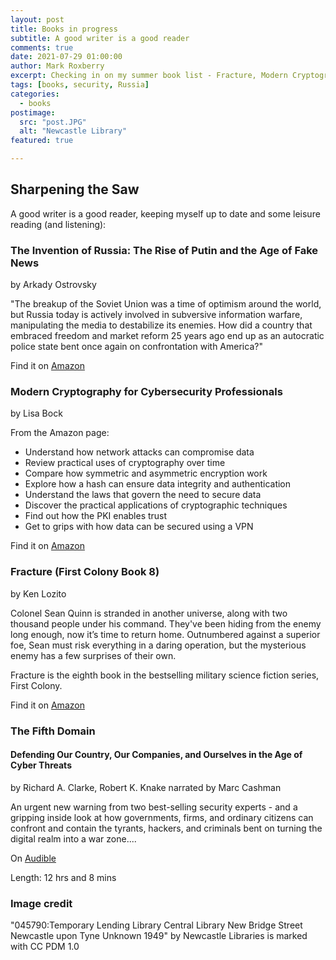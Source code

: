 ```yaml
---
layout: post
title: Books in progress
subtitle: A good writer is a good reader
comments: true
date: 2021-07-29 01:00:00
author: Mark Roxberry
excerpt: Checking in on my summer book list - Fracture, Modern Cryptography for Cybersecurity Professionals, The Invention of Russia, The Fifth Domain
tags: [books, security, Russia]
categories:
  - books
postimage:
  src: "post.JPG"
  alt: "Newcastle Library"
featured: true

---
```

## Sharpening the Saw
A good writer is a good reader, keeping myself up to date and some leisure reading (and listening):

### The Invention of Russia: The Rise of Putin and the Age of Fake News
by Arkady Ostrovsky

"The breakup of the Soviet Union was a time of optimism around the world, but Russia today is actively involved in subversive information warfare, manipulating the media to destabilize its enemies. How did a country that embraced freedom and market reform 25 years ago end up as an autocratic police state bent once again on confrontation with America?"

Find it on [Amazon](https://a.co/c0I0Lmd)

### Modern Cryptography for Cybersecurity Professionals
by Lisa Bock

From the Amazon page:

* Understand how network attacks can compromise data
* Review practical uses of cryptography over time
* Compare how symmetric and asymmetric encryption work
* Explore how a hash can ensure data integrity and authentication
* Understand the laws that govern the need to secure data
* Discover the practical applications of cryptographic techniques
* Find out how the PKI enables trust
* Get to grips with how data can be secured using a VPN

Find it on [Amazon](https://read.amazon.com/kp/embed?asin=B0933N9X2B&preview=newtab&linkCode=kpe&ref_=cm_sw_r_kb_dp_495ZBJGR0H6N7F5KHHWF)

### Fracture (First Colony Book 8)
by Ken Lozito

Colonel Sean Quinn is stranded in another universe, along with two thousand people under his command. They've been hiding from the enemy long enough, now it’s time to return home. Outnumbered against a superior foe, Sean must risk everything in a daring operation, but the mysterious enemy has a few surprises of their own.

Fracture is the eighth book in the bestselling military science fiction series, First Colony.

Find it on [Amazon](https://a.co/aTYZCeB)

### The Fifth Domain
#### Defending Our Country, Our Companies, and Ourselves in the Age of Cyber Threats
by Richard A. Clarke, Robert K. Knake
narrated by Marc Cashman

An urgent new warning from two best-selling security experts - and a gripping inside look at how governments, firms, and ordinary citizens can confront and contain the tyrants, hackers, and criminals bent on turning the digital realm into a war zone....

On [Audible](https://www.audible.com/pd/The-Fifth-Domain-Audiobook/1984888587?action_code=ASSGB149080119000H&share_location=pdp)

Length: 12 hrs and 8 mins

### Image credit

"045790:Temporary Lending Library Central Library New Bridge Street Newcastle upon Tyne Unknown 1949" by Newcastle Libraries is marked with CC PDM 1.0
